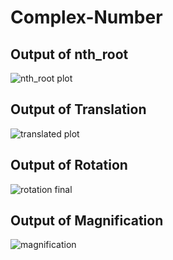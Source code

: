 # Complex-Number

## Output of nth_root

![nth_root plot](https://github.com/user-attachments/assets/d14a3d97-4f28-4fa0-9bd0-a61156894392)

## Output of Translation

![translated plot](https://github.com/user-attachments/assets/d3dba519-1049-4aa0-9f6d-352c2aa8e2c2)

## Output of Rotation

![rotation final](https://github.com/user-attachments/assets/4079dabb-2612-40f8-90bc-4d9b7cf5a674)

## Output of Magnification

![magnification](https://github.com/user-attachments/assets/fa025f67-85c1-45dd-9975-3c822a77e5cd)
